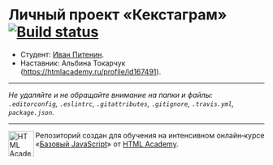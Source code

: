# Личный проект «Кекстаграм» [![Build status][travis-image]][travis-url]

* Студент: [Иван Питенин](https://up.htmlacademy.ru/javascript/10/user/246656).
* Наставник: Альбина Токарчук (https://htmlacademy.ru/profile/id167491).

---

_Не удаляйте и не обращайте внимание на папки и файлы:_<br>
_`.editorconfig`, `.eslintrc`, `.gitattributes`, `.gitignore`, `.travis.yml`, `package.json`._

---

<a href="https://htmlacademy.ru/intensive/javascript"><img align="left" width="50" height="50" title="HTML Academy" src="https://up.htmlacademy.ru/static/img/intensive/javascript/logo-for-github.svg"></a>

Репозиторий создан для обучения на интенсивном онлайн‑курсе «[Базовый JavaScript](https://htmlacademy.ru/intensive/javascript)» от [HTML Academy](https://htmlacademy.ru).

[travis-image]: https://travis-ci.org/htmlacademy-javascript/246656-kekstagram.svg?branch=master
[travis-url]: https://travis-ci.org/htmlacademy-javascript/246656-kekstagram
